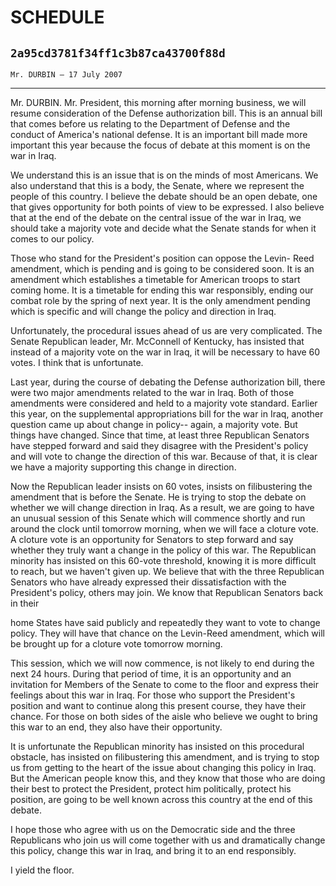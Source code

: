 # SCHEDULE
## `2a95cd3781f34ff1c3b87ca43700f88d`
`Mr. DURBIN — 17 July 2007`

---


Mr. DURBIN. Mr. President, this morning after morning business, we 
will resume consideration of the Defense authorization bill. This is an 
annual bill that comes before us relating to the Department of Defense 
and the conduct of America's national defense. It is an important bill 
made more important this year because the focus of debate at this 
moment is on the war in Iraq.

We understand this is an issue that is on the minds of most 
Americans. We also understand that this is a body, the Senate, where we 
represent the people of this country. I believe the debate should be an 
open debate, one that gives opportunity for both points of view to be 
expressed. I also believe that at the end of the debate on the central 
issue of the war in Iraq, we should take a majority vote and decide 
what the Senate stands for when it comes to our policy.

Those who stand for the President's position can oppose the Levin-
Reed amendment, which is pending and is going to be considered soon. It 
is an amendment which establishes a timetable for American troops to 
start coming home. It is a timetable for ending this war responsibly, 
ending our combat role by the spring of next year. It is the only 
amendment pending which is specific and will change the policy and 
direction in Iraq.

Unfortunately, the procedural issues ahead of us are very 
complicated. The Senate Republican leader, Mr. McConnell of Kentucky, 
has insisted that instead of a majority vote on the war in Iraq, it 
will be necessary to have 60 votes. I think that is unfortunate.

Last year, during the course of debating the Defense authorization 
bill, there were two major amendments related to the war in Iraq. Both 
of those amendments were considered and held to a majority vote 
standard. Earlier this year, on the supplemental appropriations bill 
for the war in Iraq, another question came up about change in policy--
again, a majority vote. But things have changed. Since that time, at 
least three Republican Senators have stepped forward and said they 
disagree with the President's policy and will vote to change the 
direction of this war. Because of that, it is clear we have a majority 
supporting this change in direction.

Now the Republican leader insists on 60 votes, insists on 
filibustering the amendment that is before the Senate. He is trying to 
stop the debate on whether we will change direction in Iraq. As a 
result, we are going to have an unusual session of this Senate which 
will commence shortly and run around the clock until tomorrow morning, 
when we will face a cloture vote. A cloture vote is an opportunity for 
Senators to step forward and say whether they truly want a change in 
the policy of this war. The Republican minority has insisted on this 
60-vote threshold, knowing it is more difficult to reach, but we 
haven't given up. We believe that with the three Republican Senators 
who have already expressed their dissatisfaction with the President's 
policy, others may join. We know that Republican Senators back in their


home States have said publicly and repeatedly they want to vote to 
change policy. They will have that chance on the Levin-Reed amendment, 
which will be brought up for a cloture vote tomorrow morning.

This session, which we will now commence, is not likely to end during 
the next 24 hours. During that period of time, it is an opportunity and 
an invitation for Members of the Senate to come to the floor and 
express their feelings about this war in Iraq. For those who support 
the President's position and want to continue along this present 
course, they have their chance. For those on both sides of the aisle 
who believe we ought to bring this war to an end, they also have their 
opportunity.

It is unfortunate the Republican minority has insisted on this 
procedural obstacle, has insisted on filibustering this amendment, and 
is trying to stop us from getting to the heart of the issue about 
changing this policy in Iraq. But the American people know this, and 
they know that those who are doing their best to protect the President, 
protect him politically, protect his position, are going to be well 
known across this country at the end of this debate.

I hope those who agree with us on the Democratic side and the three 
Republicans who join us will come together with us and dramatically 
change this policy, change this war in Iraq, and bring it to an end 
responsibly.

I yield the floor.
